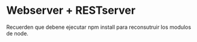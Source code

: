 # Webserver + RESTserver

Recuerden que debene ejecutar npm install para reconsutruir los modulos de node.